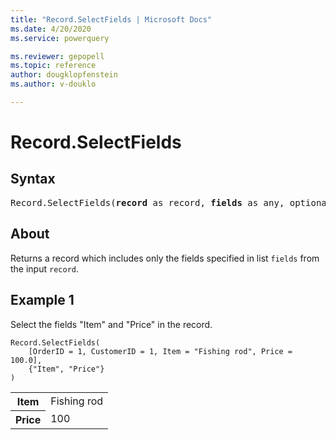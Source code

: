 ```yaml
---
title: "Record.SelectFields | Microsoft Docs"
ms.date: 4/20/2020
ms.service: powerquery

ms.reviewer: gepopell
ms.topic: reference
author: dougklopfenstein
ms.author: v-douklo

---
```

# Record.SelectFields

## Syntax

<pre>
Record.SelectFields(<b>record</b> as record, <b>fields</b> as any, optional <b>missingField</b> as nullable number) as record 
</pre>
  
## About  
Returns a record which includes only the fields specified in list `fields` from the input `record`.

## Example 1
Select the fields "Item" and "Price" in the record.

```powerquery-m
Record.SelectFields(
    [OrderID = 1, CustomerID = 1, Item = "Fishing rod", Price = 100.0],
    {"Item", "Price"}
)
```

<table> <tr> <th>Item</th> <td>Fishing rod</td> </tr> <tr> <th>Price</th> <td>100</td> </tr> </table>
